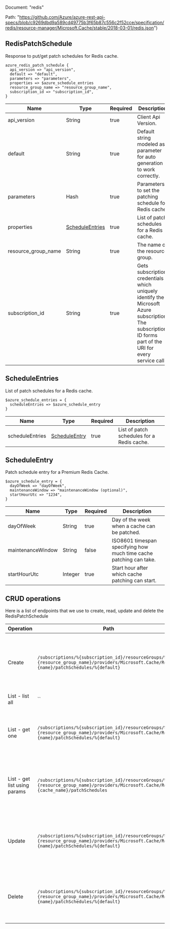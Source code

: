 Document: "redis"


Path: "https://github.com/Azure/azure-rest-api-specs/blob/c9269dbd9a589cd49775b3f65b87c556c2f52cce/specification/redis/resource-manager/Microsoft.Cache/stable/2018-03-01/redis.json")

## RedisPatchSchedule

Response to put/get patch schedules for Redis cache.

```puppet
azure_redis_patch_schedule {
  api_version => "api_version",
  default => "default",
  parameters => "parameters",
  properties => $azure_schedule_entries
  resource_group_name => "resource_group_name",
  subscription_id => "subscription_id",
}
```

| Name        | Type           | Required       | Description       |
| ------------- | ------------- | ------------- | ------------- |
|api_version | String | true | Client Api Version. |
|default | String | true | Default string modeled as parameter for auto generation to work correctly. |
|parameters | Hash | true | Parameters to set the patching schedule for Redis cache. |
|properties | [ScheduleEntries](#scheduleentries) | true | List of patch schedules for a Redis cache. |
|resource_group_name | String | true | The name of the resource group. |
|subscription_id | String | true | Gets subscription credentials which uniquely identify the Microsoft Azure subscription. The subscription ID forms part of the URI for every service call. |
        
## ScheduleEntries

List of patch schedules for a Redis cache.

```puppet
$azure_schedule_entries = {
  scheduleEntries => $azure_schedule_entry
}
```

| Name        | Type           | Required       | Description       |
| ------------- | ------------- | ------------- | ------------- |
|scheduleEntries | [ScheduleEntry](#scheduleentry) | true | List of patch schedules for a Redis cache. |
        
## ScheduleEntry

Patch schedule entry for a Premium Redis Cache.

```puppet
$azure_schedule_entry = {
  dayOfWeek => "dayOfWeek",
  maintenanceWindow => "maintenanceWindow (optional)",
  startHourUtc => "1234",
}
```

| Name        | Type           | Required       | Description       |
| ------------- | ------------- | ------------- | ------------- |
|dayOfWeek | String | true | Day of the week when a cache can be patched. |
|maintenanceWindow | String | false | ISO8601 timespan specifying how much time cache patching can take.  |
|startHourUtc | Integer | true | Start hour after which cache patching can start. |



## CRUD operations

Here is a list of endpoints that we use to create, read, update and delete the RedisPatchSchedule

| Operation | Path | Verb | Description | OperationID |
| ------------- | ------------- | ------------- | ------------- | ------------- |
|Create|`/subscriptions/%{subscription_id}/resourceGroups/%{resource_group_name}/providers/Microsoft.Cache/Redis/%{name}/patchSchedules/%{default}`|Put|Create or replace the patching schedule for Redis cache (requires Premium SKU).|PatchSchedules_CreateOrUpdate|
|List - list all|``||||
|List - get one|`/subscriptions/%{subscription_id}/resourceGroups/%{resource_group_name}/providers/Microsoft.Cache/Redis/%{name}/patchSchedules/%{default}`|Get|Gets the patching schedule of a redis cache (requires Premium SKU).|PatchSchedules_Get|
|List - get list using params|`/subscriptions/%{subscription_id}/resourceGroups/%{resource_group_name}/providers/Microsoft.Cache/Redis/%{cache_name}/patchSchedules`|Get|Gets all patch schedules in the specified redis cache (there is only one).|PatchSchedules_ListByRedisResource|
|Update|`/subscriptions/%{subscription_id}/resourceGroups/%{resource_group_name}/providers/Microsoft.Cache/Redis/%{name}/patchSchedules/%{default}`|Put|Create or replace the patching schedule for Redis cache (requires Premium SKU).|PatchSchedules_CreateOrUpdate|
|Delete|`/subscriptions/%{subscription_id}/resourceGroups/%{resource_group_name}/providers/Microsoft.Cache/Redis/%{name}/patchSchedules/%{default}`|Delete|Deletes the patching schedule of a redis cache (requires Premium SKU).|PatchSchedules_Delete|
